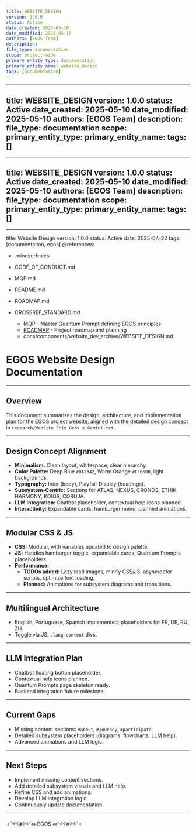 ```yaml
---
title: WEBSITE_DESIGN
version: 1.0.0
status: Active
date_created: 2025-05-10
date_modified: 2025-05-10
authors: [EGOS Team]
description: 
file_type: documentation
scope: project-wide
primary_entity_type: documentation
primary_entity_name: website_design
tags: [documentation]
---
```

---
title: WEBSITE_DESIGN
version: 1.0.0
status: Active
date_created: 2025-05-10
date_modified: 2025-05-10
authors: [EGOS Team]
description: 
file_type: documentation
scope: 
primary_entity_type: 
primary_entity_name: 
tags: []
---

---
title: WEBSITE_DESIGN
version: 1.0.0
status: Active
date_created: 2025-05-10
date_modified: 2025-05-10
authors: [EGOS Team]
description: 
file_type: documentation
scope: 
primary_entity_type: 
primary_entity_name: 
tags: []
---

---
title: Website Design
version: 1.0.0
status: Active
date: 2025-04-22
tags: [documentation, egos]
@references:
- .windsurfrules
- CODE_OF_CONDUCT.md
- MQP.md
- README.md
- ROADMAP.md
- CROSSREF_STANDARD.md

  - [MQP](MQP.md) - Master Quantum Prompt defining EGOS principles
  - [ROADMAP](../../governance/migrations/processed/pt/ROADMAP.md) - Project roadmap and planning
  - docs/components/website_dev_archive/WEBSITE_DESIGN.md




# EGOS Website Design Documentation

---

## Overview

This document summarizes the design, architecture, and implementation plan for the EGOS project website, aligned with the detailed design concept in `research/WebSite Enio Grok e Gemini.txt`.

---

## Design Concept Alignment

- **Minimalism:** Clean layout, whitespace, clear hierarchy.
- **Color Palette:** Deep Blue `#0A2342`, Warm Orange `#FF6600`, light backgrounds.
- **Typography:** Inter (body), Playfair Display (headings).
- **Subsystem-Centric:** Sections for ATLAS, NEXUS, CRONOS, ETHIK, HARMONY, KOIOS, CORUJA.
- **LLM Integration:** Chatbot placeholder, contextual help icons planned.
- **Interactivity:** Expandable cards, hamburger menu, planned animations.

---

## Modular CSS & JS

- **CSS:** Modular, with variables updated to design palette.
- **JS:** Handles hamburger toggle, expandable cards, Quantum Prompts placeholders.
- **Performance:**  
  - **TODOs added:** Lazy load images, minify CSS/JS, async/defer scripts, optimize font loading.
  - **Planned:** Animations for subsystem diagrams and transitions.

---

## Multilingual Architecture

- English, Portuguese, Spanish implemented; placeholders for FR, DE, RU, ZH.
- Toggle via JS, `.lang-content` divs.

---

## LLM Integration Plan

- Chatbot floating button placeholder.
- Contextual help icons planned.
- Quantum Prompts page skeleton ready.
- Backend integration future milestone.

---

## Current Gaps

- Missing content sections: `#about`, `#journey`, `#participate`.
- Detailed subsystem placeholders (diagrams, flowcharts, LLM help).
- Advanced animations and LLM logic.

---

## Next Steps

- Implement missing content sections.
- Add detailed subsystem visuals and LLM help.
- Refine CSS and add animations.
- Develop LLM integration logic.
- Continuously update documentation.

---

✧༺❀༻∞ EGOS ∞༺❀༻✧ 
